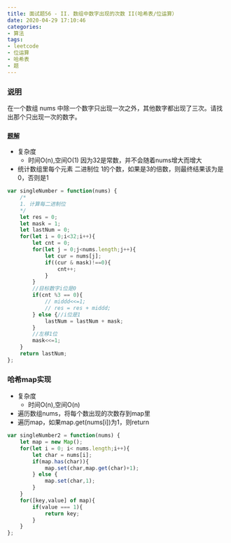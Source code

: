 ```yaml
---
title: 面试题56 - II. 数组中数字出现的次数 II(哈希表/位运算）
date: 2020-04-29 17:10:46
categories:
- 算法
tags:
- leetcode
- 位运算
- 哈希表
- 题
---
```


### [说明](https://leetcode-cn.com/problems/shu-zu-zhong-shu-zi-chu-xian-de-ci-shu-ii-lcof/)
在一个数组 nums 中除一个数字只出现一次之外，其他数字都出现了三次。请找出那个只出现一次的数字。
<!-- more -->
### [`题解`](https://leetcode-cn.com/problems/shu-zu-zhong-shu-zi-chu-xian-de-ci-shu-ii-lcof/solution/mian-shi-ti-56-ii-shu-zu-zhong-shu-zi-chu-xian-d-8/)
* 复杂度
    - 时间O(n),空间O(1)
    因为32是常数，并不会随着nums增大而增大
* 统计数组里每个元素 二进制位 1的个数，如果是3的倍数，则最终结果该为是0，否则是1
```javascript
var singleNumber = function(nums) {
    /*
    1. 计算每二进制位
    */
    let res = 0;
    let mask = 1;
    let lastNum = 0;
    for(let i = 0;i<32;i++){
        let cnt = 0;
        for(let j = 0;j<nums.length;j++){
            let cur = nums[j];
            if((cur & mask)!==0){
                cnt++;
            }
        }
        //目标数字i位是0
        if(cnt %3 == 0){
            // middd<<=1;
            // res = res + middd;
        } else {//i位是1
            lastNum = lastNum + mask;
        }
        //左移1位
        mask<<=1;
    }
    return lastNum;
};
```

### 哈希map实现
* 复杂度
    - 时间O(n),空间O(n)
* 遍历数组nums，将每个数出现的次数存到map里
* 遍历map，如果map.get(nums[i])为1，则return

```javascript
var singleNumber2 = function(nums) {
    let map = new Map();
    for(let i = 0; i< nums.length;i++){
        let char = nums[i];
        if(map.has(char)){
            map.set(char,map.get(char)+1);
        } else {
            map.set(char,1);
        }
    }
    for([key,value] of map){
        if(value === 1){
            return key;
        }
    }
};
```